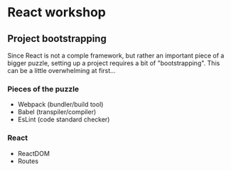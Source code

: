 # React workshop

## Project bootstrapping
Since React is not a comple framework, but rather an important piece of a bigger puzzle, setting up a project requires a bit of "bootstrapping". This can be a little overwhelming at first...

### Pieces of the puzzle
* Webpack (bundler/build tool)
* Babel (transpiler/compiler)
* EsLint (code standard checker)

### React
* ReactDOM
* Routes
